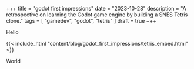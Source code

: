 +++
title = "godot first impressions"
date = "2023-10-28"
description = "A retrospective on learning the Godot game engine by building a SNES Tetris clone."
tags = [
    "gamedev", "godot", "tetris"
]
draft = true
+++

Hello

{{< include_html "content/blog/godot_first_impressions/tetris_embed.html" >}}

World

